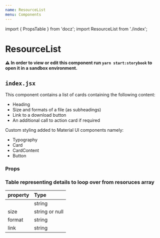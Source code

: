 ```yaml
---
name: ResourceList
menu: Components
---
```



import { PropsTable } from 'docz';
import ResourceList from './index';

# ResourceList

**⚠️ In order to view or edit this component run `yarn start:storybook` to open it in a sandbox environment.**

## `index.jsx`
This component contains a list of cards containing the following content:
 - Heading
 - Size and formats of a file (as subheadings)
 - Link to a download button
 - An additional call to action card if required


Custom styling added to Material UI components namely:
 - Typography
 - Card
 - CardContent
 - Button

### Props

<PropsTable of={ResourceList} />

### Table representing details to loop over from resoruces array


  | property  | Type           |
  | :---------| :------------- |
  |      | string         |
  | size      | string or null |
  | format    | string         |
  | link      | string         |

 